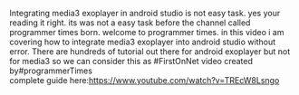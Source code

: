 Integrating media3 exoplayer in android studio is not easy task. yes your reading it right. its was not a easy task before the channel called programmer times born.
welcome to programmer times. in this video i am covering how to integrate media3 exoplayer into android studio without error. 
There are hundreds of tutorial out there for android exoplayer but not for media3  so we can consider this as #FirstOnNet  video created by#programmerTimes  
complete guide here:https://www.youtube.com/watch?v=TREcW8Lsngo
